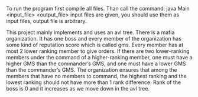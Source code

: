 To run the program first compile all files. Than call the command:
java Main <input_file> <output_file>
input files are given, you should use them as input files, output file is arbitrary.

This project mainly implements and uses an avl tree. There is a mafia organization. It has one boss and every member of the organization has some kind of reputation score which is called gms. Every member has at most 2 lower ranking member to give orders. If there are two lower-ranking members under the command of a higher-ranking member,
one must have a higher GMS than the commander’s GMS, and one must have a lower GMS than the commander’s GMS.
The organization ensures that among the members that have no members to command, the highest ranking and the lowest ranking should not have more than 1 rank difference. Rank of the boss is 0 and it increases as we move down in the avl tree.
